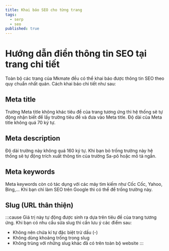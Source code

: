 ```yaml
---
title: Khai báo SEO cho từng trang
tags:
  - serp
  - seo
published: true
---
```

# Hướng dẫn điền thông tin SEO tại trang chi tiết

Toàn bộ các trang của Mkmate đều có thể khai báo được thông tin SEO theo quy chuẩn nhất quán. Cách khai báo chi tiết như sau:

## Meta title

Trường Meta title không khác tiêu đề của trang tương ứng thì hệ thống sẽ tự động nhận biết để lấy trường tiêu đề và đưa vào Meta title. Độ dài của Meta title không quá 70 ký tự.

## Meta description

Độ dài trường này không quá 160 ký tự. Khi bạn bỏ trống trường này hệ thống sẽ tự động trích xuất thông tin của trường Sa-pô hoặc mô tả ngắn.

## Meta keywords
Meta keywords còn có tác dụng với các máy tìm kiếm như Cốc Cốc, Yahoo, Bing,... Khi bạn chỉ làm SEO trên Google thì có thể để trống trường này.

## Slug (URL thân thiện)
:::cause
Giá trị này tự động được sinh ra dựa trên tiêu đề của trang tương ứng. Khi bạn có nhu cầu sửa slug thì cần lưu ý các điểm sau:
- Không nên chứa kí tự đặc biệt trừ dấu (-)
- Không dùng khoảng trống trong slug
- Không trùng với những slug khác đã có trên toàn bộ website
:::
